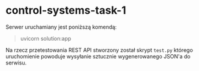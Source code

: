 # control-systems-task-1

Serwer uruchamiany jest poniższą komendą:

> uvicorn solution:app

Na rzecz przetestowania REST API stworzony został skrypt `test.py` którego uruchomienie powoduje wysyłanie sztucznie wygenerowanego JSON'a do serwisu.
